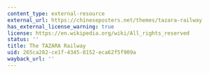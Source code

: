 ```yaml
---
content_type: external-resource
external_url: https://chineseposters.net/themes/tazara-railway
has_external_license_warning: true
license: https://en.wikipedia.org/wiki/All_rights_reserved
status: ''
title: The TAZARA Railway
uid: 265ca282-ce1f-4345-8152-eca62f5f909a
wayback_url: ''
---
```

